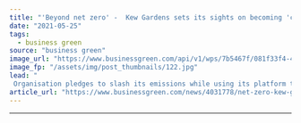 ```yaml
---
title: "'Beyond net zero' -  Kew Gardens sets its sights on becoming 'climate positive' by 2030"
date: "2021-05-25"
tags: 
  - business green
source: "business green"
image_url: "https://www.businessgreen.com/api/v1/wps/7b5467f/081f33f4-4b6d-45f6-8261-98c41ae7a90d/2/Kew-s-Palm-House-Credit-RBG-Kew-185x114.jpg"
image_fp: "/assets/img/post_thumbnails/122.jpg"
lead: "
 Organisation pledges to slash its emissions while using its platform to educate people about sustainable lifestyles ..."
article_url: "https://www.businessgreen.com/news/4031778/net-zero-kew-gardens-sets-sights-climate-positive-2030"
---
```


---
